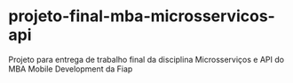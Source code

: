 # projeto-final-mba-microsservicos-api
Projeto para entrega de trabalho final da disciplina Microsserviços e API do MBA Mobile Development da Fiap
